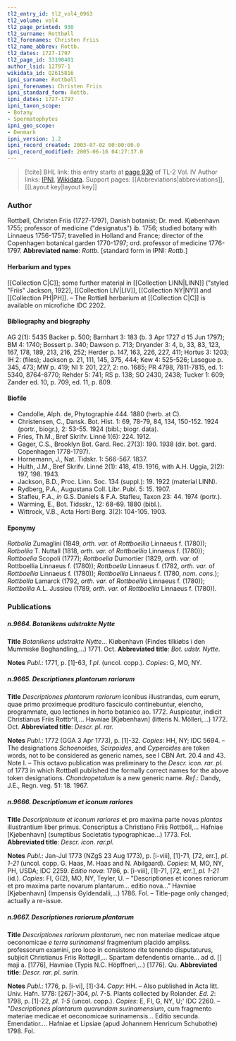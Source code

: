 ```yaml
---
tl2_entry_id: tl2_vol4_0963
tl2_volume: vol4
tl2_page_printed: 930
tl2_surname: Rottbøll
tl2_forenames: Christen Friis
tl2_name_abbrev: Rottb.
tl2_dates: 1727-1797
tl2_page_id: 33190401
author_lsid: 12797-1
wikidata_id: Q2615816
ipni_surname: Rottbøll
ipni_forenames: Christen Friis
ipni_standard_form: Rottb.
ipni_dates: 1727-1797
ipni_taxon_scope: 
- Botany
- Spermatophytes
ipni_geo_scope: 
- Denmark
ipni_version: 1.2
ipni_record_created: 2003-07-02 00:00:00.0
ipni_record_modified: 2005-06-16 04:27:37.0
---
```


> [!cite] BHL link: this entry starts at [page 930](https://www.biodiversitylibrary.org/page/33190401) of TL-2 Vol. IV
> Author links: [IPNI](https://www.ipni.org/a/12797-1), [Wikidata](https://www.wikidata.org/wiki/Q2615816). Support pages: [[Abbreviations|abbreviations]], [[Layout key|layout key]]

### Author

Rottbøll, Christen Friis (1727-1797), Danish botanist; Dr. med. Kjøbenhavn 1755; professor of medicine ("designatus") ib. 1756; studied botany with Linnaeus 1756-1757; travelled in Holland and France; director of the Copenhagen botanical garden 1770-1797; ord. professor of medicine 1776-1797. 
**Abbreviated name**: *Rottb.* \[standard form in IPNI: *Rottb.*\]

#### Herbarium and types

[[Collection C|C]]; some further material in [[Collection LINN|LINN]] ("styled "Friis" Jackson, 1922), [[Collection LIV|LIV]], [[Collection NY|NY]] and [[Collection PH|PH]]. – The Rottiøll herbarium at [[Collection C|C]] is available on microfiche IDC 2202.

#### Bibliography and biography

AG 2(1): 5435 Backer p. 500; Barnhart 3: 183 (b. 3 Apr 1727 d 15 Jun 1797); BM 4: 1740; Bossert p. 340; Dawson p. 713; Dryander 3: 4, b, 33, 83, 123, 167, 178, 189, 213, 216, 252; Herder p. 147, 163, 226, 227, 411; Hortus 3: 1203; IH 2: (files); Jackson p. 21, 111, 145, 375, 444; Kew 4: 525-526; Lasegue p. 345, 473; MW p. 419; NI 1: 201, 227, 2: no. 1685; PR 4798, 7811-7815, ed. 1: 5340, 8764-8770; Rehder 5: 741; RS p. 138; SO 2430, 2438; Tucker 1: 609; Zander ed. 10, p. 709, ed. 11, p. 809.

#### Biofile

- Candolle, Alph. de, Phytographie 444. 1880 (herb. at C).
- Christensen, C., Dansk. Bot. Hist. 1: 69, 78-79, 84, 134, 150-152. 1924 (portr., biogr.), 2: 53-55. 1924 (bibl.; biogr. data).
- Fries, Th.M., Bref Skrifv. Linné 1(6): 224. 1912.
- Gager, C.S., Brooklyn Bot. Gard. Rec. 27(3): 190. 1938 (dir. bot. gard. Copenhagen 1778-1797).
- Hornemann, J., Nat. Tidskr. 1: 566-567. 1837.
- Hulth, J.M., Bref Skrifv. Linné 2(1): 418, 419. 1916, with A.H. Uggia, 2(2): 197, 198. 1943.
- Jackson, B.D., Proc. Linn. Soc. 134 (suppl.): 19. 1922 (material LINN).
- Rydberg, P.A., Augustana Coll. Libr. Publ. 5: 15. 1907.
- Stafleu, F.A., *in* G.S. Daniels & F.A. Stafleu, Taxon 23: 44. 1974 (portr.).
- Warming, E., Bot. Tidsskr., 12: 68-69. 1880 (bibl.).
- Wittrock, V.B., Acta Horti Berg. 3(2): 104-105. 1903.

#### Eponymy

*Rotbolla* Zumaglini (1849, *orth. var.* of *Rottboellia* Linnaeus f. (1780)); *Rotbollia* T. Nuttall (1818, *orth. var.* of *Rottboellia* Linnaeus f. (1780)); *Rottboelia* Scopoli (1777); *Rottboelia* Dumortier (1829, *orth. var.* of Rottboellia Linnaeus f. (1780)); *Rottboella* Linnaeus f. (1782, *orth. var.* of *Rottboellia* Linnaeus f. (1780)); *Rottboellia* Linnaeus f. (1780, *nom. cons.*); *Rottbolla* Lamarck (1792, *orth. var.* of *Rottboellia* Linnaeus f. (1780)); *Rottbollia* A.L. Jussieu (1789, *orth. var.* of *Rottboellia* Linnaeus f. (1780)).

### Publications

##### n.9664. Botanikens udstrakte Nytte

**Title**
*Botanikens udstrakte Nytte*... Kiøbenhavn (Findes tilkiøbs i den Mummiske Boghandling,...) 1771. Oct.
**Abbreviated title**: *Bot. udstr. Nytte*.

**Notes**
*Publ*.: 1771, p. \[1\]-63, *1 pl*. (uncol. copp.). *Copies*: G, MO, NY.

##### n.9665. Descriptiones plantarum rariorum

**Title**
*Descriptiones plantarum rariorum* iconibus illustrandas, cum earum, quae primo proximeque prodituro fasciculo continebuntur, elencho, programmate, quo lectiones in horto botanico ao. 1772. Auspicatur, indicit Christianus Friis Rottb^ll,... Havniae \[Kjøbenhavn\] (litteris N. Mölleri,...) 1772. Oct.
**Abbreviated title**: *Descr. pl. rar.*

**Notes**
*Publ*.: 1772 (GGA 3 Apr 1773), p. \[1\]-32. *Copies*: HH, NY; IDC 5694. – The designations *Schoenoides, Scirpoides*, and *Cyperoides* are token words, not to be considered as generic names, see I CBN Art. 20.4 and 43. Note I. – This octavo publication was preliminary to the *Descr. icon. rar. pl.* of 1773 in which Rottbøll published the formally correct names for the above token designations. *Chondropetalum* is a new generic name.
*Ref*.: Dandy, J.E., Regn. veg. 51: 18. 1967.

##### n.9666. Descriptionum et iconum rariores

**Title**
*Descriptionum et iconum rariores* et pro maxima parte novas *plantas* illustrantium liber primus. Conscriptus a Christiano Friis Rottböll,... Hafniae \[Kjøbenhavn\] (sumptibus Societatis typographicae...) 1773. Fol.
**Abbreviated title**: *Descr. icon. rar.pl.*

**Notes**
*Publ*.: Jan-Jul 1773 (NZgS 23 Aug 1773), p. \[i-viii\], \[1\]-71, \[72, err.\], *pl. 1-21* (uncol. copp. G. Haas, M. Haas and N. Abilgaard). *Copies*: M, MO, NY, PH, USDA; IDC 2259.
*Editio nova*: 1786, p. \[i-viii\], \[1\]-71, \[72, err.\], *pl. 1-21* (id.). *Copies*: FI, G(2), MO, NY, Teyler, U. – "Descriptiones et icones rariorum et pro maxima parte novarum plantarum... editio nova..." Havniae \[Kjøbenhavn\] (Impensis Gyldendalii,...) 1786. Fol. – Title-page only changed; actually a re-issue.

##### n.9667. Descriptiones rariorum plantarum

**Title**
*Descriptiones rariorum plantarum*, nec non materiae medicae atque oeconomicae *e terra surinamensi* fragmentum placido ampliss. professorum examini, pro loco in consistono rite tenendo disputaturus, subjicit Christianus Friis Rottøgll,... Spartam defendentis ornante... ad d. \[\] maji a. \[1776\], Havniae (Typis N.C. Höpffneri,...) \[1776\]. Qu.
**Abbreviated title**: *Descr. rar. pl. surin.*

**Notes**
*Publ*.: 1776, p. \[i-vi\], \[1\]-34. *Copy*: HH. – Also published in Acta litt. Univ. Hafn. 1778: \[267\]-304, *pl*. 7-5. Plants collected by Rolander.
*Ed. 2*: 1798, p. \[1\]-22, *pl. 1-5* (uncol. copp.). *Copies*: E, FI, G, NY, U;' IDC 2260. – "*Descriptiones plantarum quarundam surinamensium*, cum fragmento materiae medicae et oeconomicae surinamensis... Editio secunda. Emendatior.... Hafniae et Lipsiae (apud Johannem Henricum Schubothe) 1798. Fol.

